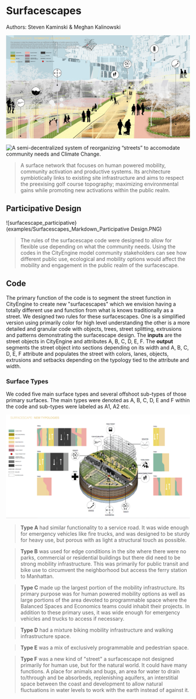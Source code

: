 # Surfacescapes 
Authors: Steven Kaminski & Meghan Kalinowski

![surfacescapes_cover](examples/Surfacescapes_Markdown_Cover.PNG)

![A semi-decentralized system of reorganizing “streets” to accomodate community needs and Climate Change.](rules/surfascapes)

> A surface network that focuses on human powered mobility, community activation and productive systems. Its architecture symbiotically links to existing site infrastructure and aims to respect the preexising golf course topography; maximizing environmental gains while promoting new activations within the public realm.

## Participative Design
![surfacescape_participative}(examples/Surfacescapes_Markdown_Participative Design.PNG)

> The rules of the surfacescape code were designed to allow for flexible use depending on what the community needs. Using the codes in the CityEngine model community stakeholders can see how different public use, ecological and mobility options would affect the mobility and engagement in the public realm of the surfacescape. 

## Code
The primary function of the code is to segment the street function in CityEngine to create new "surfacescapes" which we envision having a totally different use and function from what is knows traditionally as a street. We designed two rules for these surfacescapes. One is a simplified version using primarily color for high level understanding the other is a more detailed and granular code with objects, trees, street splitting, extrusions and patterns demonstrating the surfacescape design. The **inputs** are the street objects in CityEngine and attributes A, B, C, D, E, F. The **output** segments the street object into sections depending on its width and A, B, C, D, E, F attribute and populates the street with colors, lanes, objects, extrusions and setbacks depending on the typology tied to the attribute and width. 

### Surface Types

We coded five main surface types and several offshoot sub-types of those primary surfaces. The main types were denoted as A, B, C, D, E and F within the code and sub-types were labeled as A1, A2 etc.

![surfacescapes_typologies](examples/Surfacescapes_Markdown_Typologies.PNG)

>**Type A** had similar functionality to a service road. It was wide enough for emergency vehicles like fire trucks, and was designed to be sturdy for heavy use, but porous with as light a structural touch as possible.

>**Type B** was used for edge conditions in the site where there were no parks, commercial or residential buildings but there did need to be strong mobility infrastructure. This was primarily for public transit and bike use to circumvent the neighborhood but access the ferry station to Manhattan.

>**Type C** made up the largest portion of the mobility infrastructure. Its primary purpose was for human powered mobility options as well as large portions of the area devoted to programmable space where the Balanced Spaces and Economics teams could inhabit their projects. In addition to these primary uses, it was wide enough for emergency vehicles and trucks to access if necessary. 

>**Type D** had a mixture biking mobility infrastructure and walking infrastructure space.

>**Type E** was a mix of exclusively programmable and pedestrian space.

>**Type F** was a new kind of "street" a surfacescape not designed primarily for human use, but for the natural world. It could have many functions. A place for animals and bugs, an area for water to drain to/through and be absorbeds, replenishing aquifers, an interstitial space between the coast and development to allow natural fluctuations in water levels to work with the earth instead of against it.
